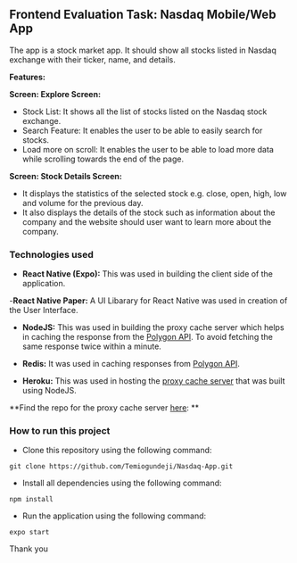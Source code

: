 
## Frontend Evaluation Task: Nasdaq Mobile/Web App

The app is a stock market app. It should show all stocks listed in Nasdaq exchange with their ticker, name, and details.

**Features:**

**Screen: Explore Screen:**

- Stock List: It shows all the list of stocks listed on the Nasdaq stock exchange.
- Search Feature: It enables the user to be able to easily search for stocks.
- Load more on scroll: It enables the user to be able to load more data while scrolling towards the end of the page.

**Screen: Stock Details Screen:**

- It displays the statistics of the selected stock e.g. close, open, high, low and volume for the previous day.
- It also displays the details of the stock such as information about the company and the website should user want to learn more about the company.


### Technologies used

- **React Native (Expo):**
This was used in building the client side of the application. 

-**React Native Paper:**
A UI Libarary for React Native was used in creation of the User Interface.

- **NodeJS:**
This was used in building the proxy cache server which helps in caching the response from the [Polygon API](polygon.io/). To avoid fetching the same response twice within a minute.

- **Redis:**
It was used in caching responses from [Polygon API](polygon.io/).

- **Heroku:**
This was used in hosting the [proxy cache server](https://proxy-cache-server.herokuapp.com) that was built using NodeJS.

**Find the repo for the proxy cache server [here](https://github.com/Temiogundeji/proxy-cache-server): **



### How to run  this project

- Clone this repository using the following command:

``
git clone https://github.com/Temiogundeji/Nasdaq-App.git
``
- Install all dependencies using the following command:

``
npm install
``

- Run the application using the following command:

``
expo start
``

Thank you




